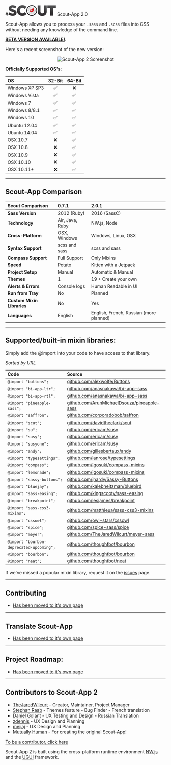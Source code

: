 #![Scout-App Logo](scout-files/_img/scout-wordmark-tiny.png "Scout-App Logo") Scout-App 2.0

Scout-App allows you to process your `.sass` and `.scss` files into CSS without needing any knowledge of the command line.

**[BETA VERSION AVAILABLE!](https://github.com/TheJaredWilcurt/scout-app/releases).**

Here's a recent screenshot of the new version:

<p align="center"><img src="https://cloud.githubusercontent.com/assets/4629794/13718098/a4c4f1bc-e7b4-11e5-9fd2-81e7b8c17d2c.png" alt="Scout-App 2 Screenshot"></p>

**Officially Supported OS's**:

OS             | 32-Bit             | 64-Bit
:--            | :--:               | :--:
Windows XP SP3 | :white_check_mark: | :x:
Windows Vista  | :white_check_mark: | :white_check_mark:
Windows 7      | :white_check_mark: | :white_check_mark:
Windows 8/8.1  | :white_check_mark: | :white_check_mark:
Windows 10     | :white_check_mark: | :white_check_mark:
Ubuntu 12.04   | :white_check_mark: | :white_check_mark:
Ubuntu 14.04   | :white_check_mark: | :white_check_mark:
OSX 10.7       | :x:                | :white_check_mark:
OSX 10.8       | :x:                | :white_check_mark:
OSX 10.9       | :x:                | :white_check_mark:
OSX 10.10      | :x:                | :white_check_mark:
OSX 10.11+     | :x:                | :white_check_mark:

* * *

## Scout-App Comparison

Scout Comparison           | 0.7.1           | 2.0.1
:--                        | :--             | :--
**Sass Version**           | 2012 (Ruby)     | 2016 (SassC)
**Technology**             | Air, Java, Ruby | NW.js, Node
**Cross-Platform**         | OSX, Windows    | Windows, Linux, OSX
**Syntax Support**         | scss and sass   | scss and sass
**Compass Support**        | Full Support    | Only Mixins
**Speed**                  | Potato          | Kitten with a Jetpack
**Project Setup**          | Manual          | Automatic & Manual
**Themes**                 | 1               | 19 + Create your own
**Alerts & Errors**        | Console logs    | Human Readable in UI
**Run from Tray**          | No              | Planned
**Custom Mixin Libraries** | No              | Yes
**Languages**              | English         | English, French, Russian (more planned)

* * *

## Supported/built-in mixin libraries:

Simply add the @import into your code to have access to that library.

*Sorted by URL*

Code                                     | Source
:--                                      | :--
`@import "buttons";`                     | [github.com/alexwolfe/Buttons                ](https://github.com/alexwolfe/Buttons)
`@import "bi-app-ltr";`                  | [github.com/anasnakawa/bi-app-sass           ](https://github.com/anasnakawa/bi-app-sass)
`@import "bi-app-rtl";`                  | [github.com/anasnakawa/bi-app-sass           ](https://github.com/anasnakawa/bi-app-sass)
`@import "pineapple-sass";`              | [github.com/ArunMichaelDsouza/pineapple-sass ](https://github.com/ArunMichaelDsouza/pineapple-sass)
`@import "saffron";`                     | [github.com/corporadobob/saffron             ](https://github.com/corporadobob/saffron)
`@import "scut";`                        | [github.com/davidtheclark/scut               ](https://github.com/davidtheclark/scut)
`@import "su";`                          | [github.com/ericam/susy                      ](https://github.com/ericam/susy)
`@import "susy";`                        | [github.com/ericam/susy                      ](https://github.com/ericam/susy)
`@import "susyone";`                     | [github.com/ericam/susy                      ](https://github.com/ericam/susy)
`@import "andy";`                        | [github.com/gillesbertaux/andy               ](https://github.com/gillesbertaux/andy)
`@import "typesettings";`                | [github.com/ianrose/typesettings             ](https://github.com/ianrose/typesettings)
`@import "compass";`                     | [github.com/Igosuki/compass-mixins           ](https://github.com/Igosuki/compass-mixins)
`@import "lemonade";`                    | [github.com/Igosuki/compass-mixins           ](https://github.com/Igosuki/compass-mixins)
`@import "sassy-buttons";`               | [github.com/jhardy/Sassy-Buttons             ](https://github.com/jhardy/Sassy-Buttons)
`@import "bluejay";`                     | [github.com/kalebheitzman/bluebird           ](https://github.com/kalebheitzman/bluebird)
`@import "sass-easing";`                 | [github.com/kingscooty/sass-easing           ](https://github.com/kingscooty/sass-easing)
`@import "breakpoint";`                  | [github.com/lesjames/breakpoint              ](https://github.com/lesjames/breakpoint)
`@import "sass-css3-mixins";`            | [github.com/matthieua/sass-css3-mixins       ](https://github.com/matthieua/sass-css3-mixins)
`@import "cssowl";`                      | [github.com/owl-stars/cssowl                 ](https://github.com/owl-stars/cssowl)
`@import "spice";`                       | [github.com/spice-sass/spice                 ](https://github.com/spice-sass/spice)
`@import "meyer";`                       | [github.com/TheJaredWilcurt/meyer-sass       ](https://github.com/TheJaredWilcurt/meyer-sass)
`@import "bourbon-deprecated-upcoming";` | [github.com/thoughtbot/bourbon               ](https://github.com/thoughtbot/bourbon)
`@import "bourbon";`                     | [github.com/thoughtbot/bourbon               ](https://github.com/thoughtbot/bourbon)
`@import "neat";`                        | [github.com/thoughtbot/neat                  ](https://github.com/thoughtbot/neat)

If we've missed a popular mixin library, request it on the [issues](https://github.com/mhs/scout-app/issues) page.

* * *

## Contributing

* [Has been moved to it's own page](documentation/contributing.md)

* * *

## Translate Scout-App

* [Has been moved to it's own page](documentation/translate-scout.md)

* * *

## Project Roadmap:

* [Has been moved to it's own page](documentation/project-management.md)

* * *

## Contributors to Scout-App 2

* [TheJaredWilcurt](http://github.com/TheJaredWilcurt) - Creator, Maintainer, Project Manager
* [Stephan Raab](http://github.com/StephanRaab) - Themes feature - Bug Finder - French translation
* [Daniel Golant](https://github.com/BlackBetty) - UX Testing and Design - Russian Translation
* [zdennis](http://github.com/zdennis) - UX Design and Planning
* [mejiaj](http://github.com/mejiaj) - UX Design and Planning
* [Mutually Human](http://github.com/mhs) - For creating the original Scout-App!

[To be a contributor, click here](documentation/contributing.md)

Scout-App 2 is built using the cross-platform runtime environment [NW.js](http://nwjs.io) and the [UGUI](http://ugui.io) framework.
